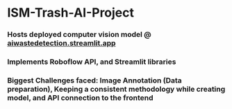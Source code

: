 # ISM-Trash-AI-Project

### Hosts deployed computer vision model @ [aiwastedetection.streamlit.app](https://aiwastedetection.streamlit.app/)
### Implements Roboflow API, and Streamlit libraries
### Biggest Challenges faced: Image Annotation (Data preparation), Keeping a consistent methodology while creating model, and API connection to the frontend
